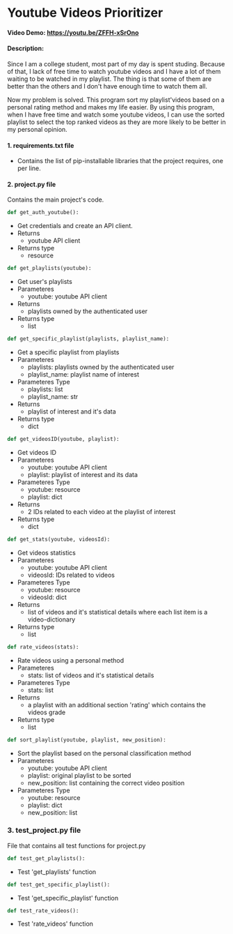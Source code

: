 # Youtube Videos Prioritizer
#### Video Demo: https://youtu.be/ZFFH-xSrOno
#### Description:
Since I am a college student, most part of my day is spent studing. Because of that, I lack of free time to watch youtube videos and I have a lot of them waiting to be watched in my playlist. The thing is that some of them are better than the others and I don't have enough time to watch them all.

Now my problem is solved. This program sort my playlist'videos based on a personal rating method and makes my life easier. By using this program, when I have free time and watch some youtube videos, I can use the sorted playlist to select the top ranked videos as they are more likely to be better in my personal opinion.

#### 1. __requirements.txt file__

- Contains the list of pip-installable libraries that the project requires, one per line.

#### 2. __project.py file__

Contains the main project's code.

```python
def get_auth_youtube():
```
 - Get credentials and create an API client.
 - Returns
    - youtube API client
 - Returns type
    - resource

```python
def get_playlists(youtube):
```
- Get user's playlists
- Parameteres
    - youtube: youtube API client
- Returns
    - playlists owned by the authenticated user
- Returns type
    - list


```python
def get_specific_playlist(playlists, playlist_name):
```
- Get a specific playlist from playlists
- Parameteres
    - playlists: playlists owned by the authenticated user
    - playlist_name: playlist name of interest
- Parameteres Type
    - playlists: list
    - playlist_name: str
- Returns
    - playlist of interest and it's data
- Returns type
    - dict

```python
def get_videosID(youtube, playlist):
```
- Get videos ID
- Parameteres
    - youtube: youtube API client
    - playlist: playlist of interest and its data
- Parameteres Type
    - youtube: resource
    - playlist: dict
- Returns
    - 2 IDs related to each video at the playlist of interest
- Returns type
    - dict

```python
def get_stats(youtube, videosId):
```
- Get videos statistics
- Parameteres
    - youtube: youtube API client
    - videosId: IDs related to videos
- Parameteres Type
    - youtube: resource
    - videosId: dict
- Returns
    - list of videos and it's statistical details where each list item is a video-dictionary
- Returns type
    - list

```python
def rate_videos(stats):
```
- Rate videos using a personal method
- Parameteres
    - stats: list of videos and it's statistical details
- Parameteres Type
    - stats: list
- Returns
    - a playlist with an additional section 'rating' which contains the videos grade
- Returns type
    - list

```python
def sort_playlist(youtube, playlist, new_position):
```
- Sort the playlist based on the personal classification method
- Parameteres
    - youtube: youtube API client
    - playlist: original playlist to be sorted
    - new_position: list containing the correct video position
- Parameteres Type
    - youtube: resource
    - playlist: dict
    - new_position: list

### 3. test_project.py file
File that contains all test functions for project.py

```python
def test_get_playlists():
```
- Test 'get_playlists' function

```python
def test_get_specific_playlist():
```
- Test 'get_specific_playlist' function

```python
def test_rate_videos():
```
- Test 'rate_videos' function